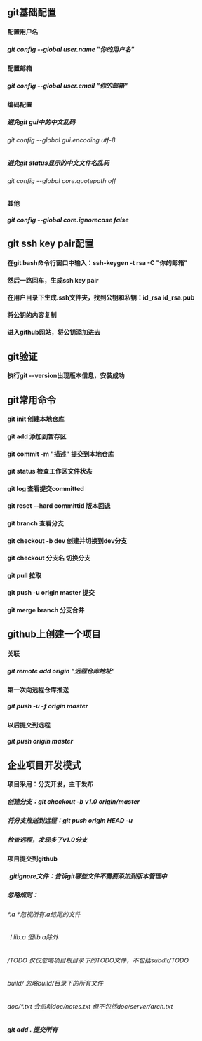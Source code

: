 ## git基础配置
#### 配置用户名
##### git config --global user.name "你的用户名"
#### 配置邮箱
##### git config --global user.email "你的邮箱"
#### 编码配置
##### 避免git gui中的中文乱码
###### git config --global gui.encoding utf-8
##### 避免git status显示的中文文件名乱码
###### git config --global core.quotepath off
#### 其他
##### git config --global core.ignorecase false
## git ssh key pair配置
#### 在git bash命令行窗口中输入：ssh-keygen -t rsa -C "你的邮箱"
#### 然后一路回车，生成ssh key pair
#### 在用户目录下生成.ssh文件夹，找到公钥和私钥：id_rsa id_rsa.pub
#### 将公钥的内容复制
#### 进入github网站，将公钥添加进去
## git验证
#### 执行git --version出现版本信息，安装成功
## git常用命令
#### git init 创建本地仓库
#### git add 添加到暂存区
#### git commit -m "描述" 提交到本地仓库
#### git status 检查工作区文件状态
#### git log 查看提交committed
#### git reset --hard committid 版本回退
#### git branch 查看分支
#### git checkout -b dev 创建并切换到dev分支
#### git checkout 分支名 切换分支
#### git pull 拉取
#### git push -u origin master 提交
#### git merge branch 分支合并
## github上创建一个项目
#### 关联
##### git remote add origin "远程仓库地址"
#### 第一次向远程仓库推送
##### git push -u -f origin master
#### 以后提交到远程
##### git push origin master
## 企业项目开发模式
#### 项目采用：分支开发，主干发布
##### 创建分支：git checkout -b v1.0 origin/master
##### 将分支推送到远程：git push origin HEAD -u
##### 检查远程，发现多了v1.0分支
#### 项目提交到github
##### .gitignore文件：告诉git哪些文件不需要添加到版本管理中
##### 忽略规则：
###### *.a *忽视所有.a结尾的文件
###### ！lib.a 但lib.a除外
###### /TODO 仅仅忽略项目根目录下的TODO文件，不包括subdir/TODO
###### build/ 忽略build/目录下的所有文件
###### doc/*.txt 会忽略doc/notes.txt 但不包括doc/server/arch.txt
##### git add . 提交所有
